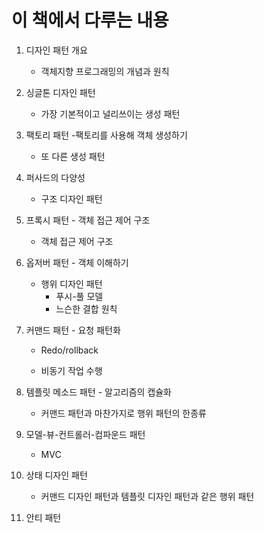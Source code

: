 # 이 책에서 다루는 내용

1. 디자인 패턴 개요

   * 객체지향 프로그래밍의 개념과 원칙

2. 싱글톤 디자인 패턴

   * 가장 기본적이고 널리쓰이는 생성 패턴

3. 팩토리 패턴 -팩토리를 사용해 객체 생성하기

   * 또 다른 생성 패턴

4. 퍼사드의 다양성

   * 구조 디자인 패턴

5. 프록시 패턴 - 객체 접근 제어 구조

   * 객체 접근 제어 구조

6. 옵저버 패턴 - 객체 이해하기

   * 행위 디자인 패턴
     * 푸시-풀 모델
     * 느슨한 결합 원칙

7. 커맨드 패턴 - 요청 패턴화

   * Redo/rollback

   * 비동기 작업 수행

8. 템플릿 메소드 패턴 - 알고리즘의 캡슐화

   * 커맨드 패턴과 마찬가지로 행위 패턴의 한종류

9. 모델-뷰-컨트롤러-컴파운드 패턴

   * MVC

10. 상태 디자인 패턴

    * 커맨드 디자인 패턴과 템플릿 디자인 패턴과 같은 행위 패턴

11.  안티 패턴

